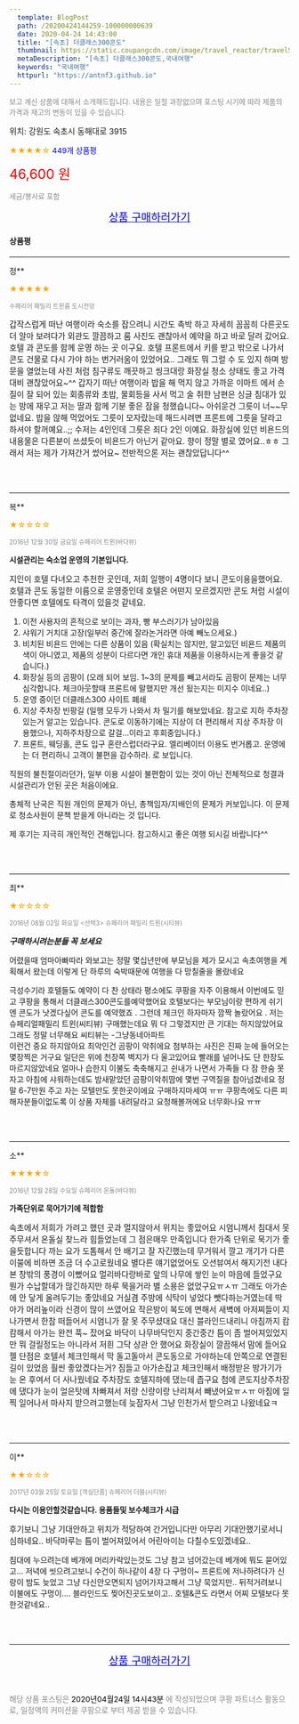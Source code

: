 ```yaml
---
  template: BlogPost
  path: /20200424144259-100000000639
  date: 2020-04-24 14:43:00
  title: "[속초] 더클래스300콘도"
  thumbnail: https://static.coupangcdn.com/image/travel_reactor/travelSeller/hotel/A00116914/07e670ef-0c13-4d0f-ae23-7b75bc6d9097.jpg
  metaDescription: "[속초] 더클래스300콘도,국내여행"
  keywords: "국내여행"
  httpurl: "https://antnf3.github.io"
---
```

  
<span style="color: #888;font-size:0.8rem">보고 계신 상품에 대해서 소개해드립니다.
내용은 일절 과장없으며 포스팅 시기에 따라 제품의 가격과 재고의 변동이 있을 수 있습니다.</span>
  
<span style="font-size: 0.9rem;">위치: 강원도 속초시 동해대로 3915 </span>
  
<span style="color: orange;">★★★★☆</span> <span style="color: blue;font-size: 0.85rem;">449개 상품평</span>
  
<span style="color: red;font-size: 1.5rem;">46,600 원</span>
  
<span style="color: #888;font-size:0.8rem">세금/봉사료 포함</span>





<p align="center"><a href="http://me2.do/GvF5GS2m" style="font-size: 1.2rem; color: blue;">상품 구매하러가기</a></p>

#### 상품평
  
---
  
정**
    
<span style="color: orange;">★★★★★</span>
    
<span style="color: #888;font-size:0.7rem">수페리어 패밀리 트윈룸 도시전망</span>
    

    
<span style="font-size: 0.9rem;">갑작스럽게 떠난 여행이라 숙소를 잡으려니 시간도 촉박 하고 자세히 꼼꼼히 다른곳도 더 알아 보려다가 외관도 깔끔하고 룸 사진도 괜찮아서 예약을 하고 바로 달려 갔어요.
호텔 과 콘도를 함께 운영 하는 곳 이구요.
호텔 프론트에서 키를 받고 밖으로 나가서 콘도 건물로 다시 가야 하는 번거러움이 있었어요..
그래도 뭐 그럴 수 도 있지 하며 방문을 열었는데
사진 처럼 침구류도 깨끗하고 씽크대랑 화장실 청소 상태도 좋고 가격대비 괜찮았어요~^^
갑자기 떠난 여행이라 밥을 해 먹지 않고 가까운 이마트 에서 손질이 잘 되어 있는 회종류와 초밥, 물회등을 사서 먹고 술 취한 남편은 싱글 침대가 있는 방에 재우고 저는 딸과 함께 기분 좋은 잠을 청했습니다~
아쉬운건 그릇이 너~~무 없네요.
밥을 않해 먹었어도 그릇이 모자랐는데 해드시려면 프론트에 그릇을 달라고 하셔야 할꺼예요..;;
수저는 4인인데 그릇은 죄다 2인 이예요.
화장실에 있던 비욘드의 내용물은 다른분이 쓰셨듯이 비욘드가 아닌거 같아요. 
향이 정말 별로 였어요..ㅎㅎ
그래서 저는 제가 가져간거 썼어요~
전반적으론 저는 괜찮았답니다^^</span>
    
<br>
<br>

---
  
복**
    
<span style="color: orange;">★☆☆☆☆</span>
    
<span style="color: #888;font-size:0.7rem">2016년 12월 30일 금요일 슈페리어 트윈(바다뷰)</span>
    
<span style="font-size:0.85rem">**시설관리는 숙소업 운영의 기본입니다.**</span>
    
<span style="font-size: 0.9rem;">지인이 호텔 다녀오고 추천한 곳인데, 저희 일행이 4명이다 보니 콘도이용을했어요.
호텔과 콘도 동일한 이름으로 운영중인데 호텔은 어떤지 모르겠지만
콘도 처럼 시설이 안좋다면 호텔에도 타격이 있을것 같네요.

1. 이전 사용자의 흔적으로 보이는 과자, 빵 부스러기가 남아있음 
2. 샤워기 거치대 고장(일부러 중간에 잘라논거라면 아예 빼노으세요.)
3. 비치된 비욘드 안에는 다른 상품이 있음
   (확실치는 않지만, 알고있던 비욘드 제품의 색이 아니였고, 
    제품의 성분이 다르다면 개인 휴대 제품을 이용하시는게 좋을것 같습니다.)
4. 화장실 등의 곰팡이
   (오래 되어 보임. 1~3의 문제를 빼고서라도 곰팡이 문제는 너무 심각합니다.
    체크아웃할때 프론트에 말했지만 개선 됬는지는 미지수 이네요..)
5. 운영 중이던 더클래스300 사이트 폐쇄
6. 지상 주차장 빈팡길
   (일행 모두가 나와서 차 밀기를 해보았네요. 참고로 지하 주차장 있는거 알고는 있습니다.
    콘도로 이동하기에는 지상이 더 편리해서 지상 주차장 이용했으나, 지하주차장으로 갈걸...이라고 후회중입니다.)
7. 프론트, 웨딩홀, 콘도 입구 혼란스럽더라구요. 엘리베이터 이용도 번거롭고.
   운영에는 더 편리하니 고객이 불편을 감수하라. 로 보입니다.

직원의 불친절이라던가, 일부 이용 시설이 불편함이 있는 것이 아닌 
전체적으로 청결과 시설관리가 안된 곳은 처음이에요.

총체적 난국은 직원 개인의 문제가 아닌, 총책임자/지배인의 문제가 커보입니다.
이 문제로 청소사원이 문책 받을게 아니라는 것 입니다.

제 후기는 지극히 개인적인 견해입니다. 참고하시고 좋은 여행 되시길 바랍니다^^</span>
    
<br>
<br>

---
  
최**
    
<span style="color: orange;">★☆☆☆☆</span>
    
<span style="color: #888;font-size:0.7rem">2016년 08월 02일 화요일 <선택3> 슈페리어 패밀리 트윈(시티뷰)</span>
    

    
<span style="font-size: 0.9rem;">***구매하시려는분들 꼭 보세요*** 

어렸을때 엄마아빠따라 와보고는 정말 몇십년만에 부모님을 제가 모시고 속초여행을 계획해서 왔는데 이렇게 단 하루의 숙박때문에 여행을 다 망칠줄을 몰랐네요 

극성수기라 호텔들도 예약이 다 찬 상태라 평소에도 쿠팡을 자주 이용해서 이번에도 믿고 쿠팡을 통해서 더클래스300콘도를예약했어요 호텔보다는 부모님이랑 편하게 쉬기엔 콘도가 낫겠다싶어 콘도를 예약했죠 . 그런데 체크인 하자마자 깜짝 놀랐어요 . 
저는 슈페리얼패밀리 트윈(씨티뷰) 구매했는데요 뭐 다 그렇겠지만 큰 기대는 하지않았어요 그래도 정말 너무해요 
씨티뷰는 -그냥동네아파트  
이런건 중요 하지않아요 최악인건 곰팡이 악취에요 첨부하는 사진은 진짜 눈에 들어오는 몇장찍은 거구요 일단은 위에 천장쪽 벽지가 다 울고있어요 빨래를 널어나도 단 한장도 마르지않았네요 얼마나 습한지 이불도 축축해지고 쉰내가 나면서 가족들 다 잠 한숨 못자고 아침에 샤워하는데도 밤새맡았던 곰팡이악취땀에 몇번 구역질을 참아넘겼네요 
정말 6-7만원 주고 자는 모텔만도 못한곳이에요 
구매하지마세여 ㅠㅠ 
쿠팡측에도 다른 피해자분들이없도록 이 상품 자체를 내려달라고 요청해볼꺼에요 너무화나요 ㅠㅠ</span>
    
<br>
<br>

---
  
소**
    
<span style="color: orange;">★★★★☆</span>
    
<span style="color: #888;font-size:0.7rem">2016년 12월 28일 수요일 슈페리어 온돌(바다뷰)</span>
    
<span style="font-size:0.85rem">**가족단위로 묵어가기에 적합함**</span>
    
<span style="font-size: 0.9rem;">속초에서 저희가 가려고 했던 곳과 멀지않아서 위치는 좋았어요 시엄니께서 침대서 못 주무셔서 온돌실 찾느라 힘들었는데 그 점은매우 만족입니다 한가족 단위로 묵기가 좋을듯합니다
까는 요가 도톰해서 안 배기고 잘 자긴했는데 무거워서 깔고 개기가 다른이불에 비하면 조금 더 수고로웠네요
별다른 얘기없었어도 오션뷰여서 해지기전 내다본 창밖의 풍경이 이뻤어요 멀리바다랑바로 앞의 나무에 쌓인 눈이 마음에 들었구요
뭔가 수납할데가 많긴하지만 하루 묵을거라 별 소용은 없었구요ㅠㅅㅠ 그래도 아가손에 안 닿게 올려두기는 좋았네요
 거실겸 주방에 식탁이 넣었다 뺏다하는거였는데 딱 아가 머리높이라 신경이 많이 쓰였어요 
 작은방이 복도에 면해서 새벽에 아저찌들이 지나가면서 한참 떠들어서 시엄니가 잘 못 주무셨대요 대신 블라인드내리니 아침까지 캄캄해서 아가는 완전 푹~ 잤어요
 바닥이 나무바닥인지 중간중간 틈이 좀 벌어져있었지만 뭐 걸릴정도는 아니라서 저흰 그닥 상관 안 했어요
화장실이 깔끔해서 맘에 들어요
 젤 단점은 호텔서 체크인해서 막 돌고돌아서 콘도동으로 가야하는데  안쪽으로 연결된 길이 있었음 훨씬 좋았겠다는거? 짐들고 아가손잡고 체크인해서 배정받은 방가기가 눈 온 후여서 더 사나웠네요
 주차장도 호텔지하에 댔는데 좁구요 첨에 콘도지상주차장에 댔다가 눈이 얼은탓에 차빠져서 저랑 신랑이랑 난리쳐서 빼냈어요ㅠㅅㅠ
 아침에 일찍 일어나서 마사지 받으려고했는데 늦잠자서 그냥 인천가서 받으려고 나왔네요ㅋ</span>
    
<br>
<br>

---
  
이**
    
<span style="color: orange;">★★☆☆☆</span>
    
<span style="color: #888;font-size:0.7rem">2017년 03월 25일 토요일 [객실단품] 슈페리어 더블(시티뷰)</span>
    
<span style="font-size:0.85rem">**다시는 이용안할것같습니다.  용품들및 보수체크가 시급**</span>
    
<span style="font-size: 0.9rem;">후기보니 그냥 기대안하고 위치가 적당하여 간거입니다만
아무리 기대안했기로서니 심하네요..
바닥마루는 틈이 벌어져있어서
어린아이는 다칠수도있겠네요..

침대에 누으려는데
베개에 머리카락있는것도 그냥 참고 넘어갔는데
베개에 뭐도 묻어있고...
저녁에 씻으려고보니 수건이 하나같이 4장 다 구멍이~
프론트에 저나하려다가 신랑이 밤도 늦었고 그냥 다신안오면되지
넘어가자고해서 그냥 묵었지만..
뒤적거려보니 이불에도 구멍이....
블라인드도 찢어진곳도보이고..
호텔&콘도 라면서 어찌 모텔보다 못한것같네요..</span>
    
<br>
<br>


  
---
  
<p align="center"><a href="http://me2.do/GvF5GS2m" style="font-size: 1.2rem; color: blue;">상품 구매하러가기</a></p>
  
<br>
  
<span style="font-size: 0.85rem; color: #888;">해당 상품 포스팅은 <span style="color: #000;"> 2020년04월24일 14시43분 </span> 에 작성되었으며 쿠팡 파트너스 활동으로, 일정액의 커미션을 쿠팡으로 부터 제공 받을 수 있습니다.</span>